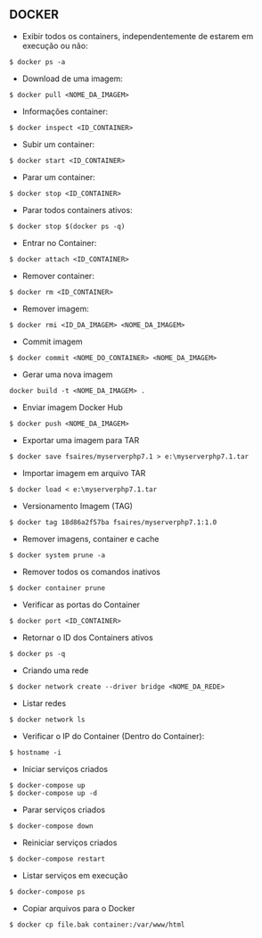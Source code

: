 ## DOCKER

- Exibir todos os containers, independentemente de estarem em execução ou não: 

```
$ docker ps -a
```

- Download de uma imagem: 

```
$ docker pull <NOME_DA_IMAGEM>
```

- Informações container: 

```
$ docker inspect <ID_CONTAINER>
```

- Subir um container: 

```
$ docker start <ID_CONTAINER>
```

- Parar um container: 

```
$ docker stop <ID_CONTAINER>
```

- Parar todos containers ativos: 

```
$ docker stop $(docker ps -q)
```

- Entrar no Container: 

```
$ docker attach <ID_CONTAINER>
```

- Remover container:  

```
$ docker rm <ID_CONTAINER>
```

- Remover imagem: 

```
$ docker rmi <ID_DA_IMAGEM> <NOME_DA_IMAGEM>
```

- Commit imagem

```
$ docker commit <NOME_DO_CONTAINER> <NOME_DA_IMAGEM>
```

- Gerar uma nova imagem 

```
docker build -t <NOME_DA_IMAGEM> .
```

- Enviar imagem Docker Hub

```
$ docker push <NOME_DA_IMAGEM>
```

- Exportar uma imagem para TAR

```
$ docker save fsaires/myserverphp7.1 > e:\myserverphp7.1.tar
```

- Importar imagem em arquivo TAR

```
$ docker load < e:\myserverphp7.1.tar
```

- Versionamento Imagem (TAG)

```
$ docker tag 18d86a2f57ba fsaires/myserverphp7.1:1.0
```

- Remover imagens, container e cache

```
$ docker system prune -a
```

- Remover todos os comandos inativos

```
$ docker container prune
```

- Verificar as portas do Container

```
$ docker port <ID_CONTAINER>
```

- Retornar o ID dos Containers ativos

```
$ docker ps -q
```

- Criando uma rede 

```
$ docker network create --driver bridge <NOME_DA_REDE>
```

- Listar redes 

```
$ docker network ls
```

- Verificar o IP do Container (Dentro do Container):

```
$ hostname -i
```

- Iniciar serviços criados

```
$ docker-compose up
$ docker-compose up -d
```

- Parar serviços criados

```
$ docker-compose down
```

- Reiniciar serviços criados

```
$ docker-compose restart
```

- Listar serviços em execução

```
$ docker-compose ps
```

- Copiar arquivos para o Docker

```
$ docker cp file.bak container:/var/www/html

```

